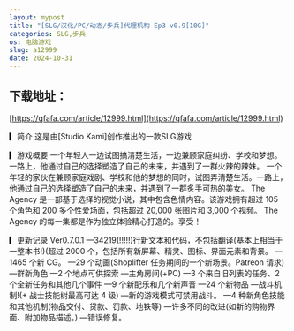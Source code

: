 ```yaml
---
layout: mypost
title: "[SLG/汉化/PC/动态/步兵]代理机构 Ep3 v0.9[10G]"
categories: SLG,步兵
os: 电脑游戏
slug: a12999
date: 2024-10-31
---
```


## 下载地址：

[https://qfafa.com/article/12999.html](https://qfafa.com/article/12999.html)

▎简介
 这是由\[Studio Kami\]创作推出的一款SLG游戏

▎游戏概要
 一个年轻人一边试图搞清楚生活，一边兼顾家庭纠纷、学校和梦想。一路上，他通过自己的选择塑造了自己的未来，并遇到了一群火辣的辣妹。
 一个年轻的家伙在兼顾家庭戏剧、学校和他的梦想的同时，试图弄清楚生活。一路上，他通过自己的选择塑造了自己的未来，并遇到了一群炙手可热的美女。
The Agency 是一部基于选择的视觉小说，其中包含色情内容。该游戏拥有超过 105 个角色和 200 多个性爱场面，包括超过 20,000 张图片和 3,000 个视频。
The Agency 的每一集都是作为独立体验精心打造的。享受！

▎更新记录
Ver0.7.0.1
—34219(!!!!!)行新文本和代码，不包括翻译(基本上相当于一整本书!)(超过 2000 个，包括所有新屏幕、精灵、图标、界面元素和背景。
—1465 个新 CG。
—29 个动画(Shoplifter 任务期间的一个新场景。Patreon 请求)
—群新角色
—2 个地点可供探索
—主角房间(+PC)
—3 个来自旧列表的任务、2 个全新任务和其他几个事件
—9 个新配乐和几个新声音
—24 个新物品
—战斗机制!(+ 战士技能树最高可达 4 级)
—新的游戏模式可禁用战斗。
—4 种新角色技能和其他机制(物品交付、贷款、罚款、地铁等)
—许多不同的改进(如新的购物界面、附加物品描述。)
—错误修复。